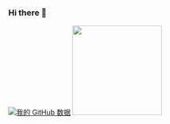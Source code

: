 ### Hi there 👋

<!--
**webbery/webbery** is a ✨ _special_ ✨ repository because its `README.md` (this file) appears on your GitHub profile.

Here are some ideas to get you started:
-->
<!-- - 🔭 I’m currently working on ... -->
<!-- - 🌱 I’m currently learning ... -->
<!-- - 👯 I’m looking to collaborate on ... -->
<!-- - 🤔 I’m looking for help with ... 
- 💬 Ask me about ...
- 📫 How to reach me: ...
- 😄 Pronouns: ...  -->
<!-- - ⚡ C++/js/python   -->


[![我的 GitHub 数据](https://github-readme-stats.vercel.app/api?username=webbery)]()
<img height="180em" src="https://github-readme-stats.vercel.app/api/top-langs/?username=webbery&exclude_repo=KNN-Image-Classification&show_icons=true&hide_border=true&layout=compact&langs_count=8"/>
